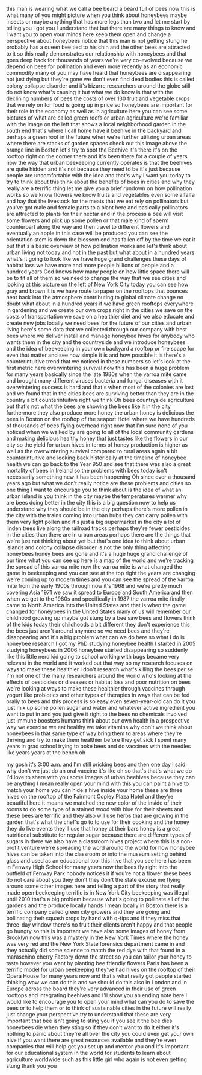 
this man is wearing what we call a bee
beard a beard full of bees now this is
what many of you might picture when you
think about honeybees
maybe insects or maybe anything that has
more legs than two and let me start by
telling you I got you
I understand that but there are many
things to know and I want you to open
your minds here keep them open and
change a perspective about honeybees
notice that this man is not getting
stung he probably has a queen bee tied
to his chin and the other bees are
attracted to it so this really
demonstrates our relationship with
honeybees and that goes deep back for
thousands of years we&#39;re very co-evolved
because we depend on bees for
pollination and even more recently as an
economic commodity many of you may have
heard that honeybees are disappearing
not just dying but they&#39;re gone we don&#39;t
even find dead bodies this is called
colony collapse disorder and it&#39;s
bizarre researchers around the globe
still do not know what&#39;s causing it but
what we do know is that with the
declining numbers of bees the costs of
over 130 fruit and vegetable crops that
we rely on for food is going up in price
so honeybees are important for their
role in the economy as well as in
agriculture here you can see some
pictures of what are called green roofs
or urban agriculture we&#39;re familiar with
the image on the left that shows a local
neighborhood garden in the south end
that&#39;s where I call home have it beehive
in the backyard and perhaps a green roof
in the future when we&#39;re further
utilizing urban areas where there are
stacks of garden spaces check out this
image above the orange line in Boston
let&#39;s try to spot the Beehive it&#39;s there
it&#39;s on the rooftop right on the corner
there and it&#39;s been there for a couple
of years now the way that urban
beekeeping currently operates is that
the beehives are quite hidden and it&#39;s
not because they need to
be it&#39;s just because people are
uncomfortable with the idea and that&#39;s
why I want you today to try to think
about this think about the benefits of
bees in cities and why they really are a
terrific thing let me give you a brief
rundown on how pollination works so we
know flowers we know fruits and
vegetables even some alfalfa and hay
that the livestock for the meats that we
eat rely on pollinators but you&#39;ve got
male and female parts to a plant here
and basically pollinators are attracted
to plants for their nectar and in the
process a bee will visit some flowers
and pick up some pollen or that male
kind of sperm counterpart along the way
and then travel to different flowers and
eventually an apple in this case will be
produced you can see the orientation
stem is down the blossom end has fallen
off by the time we eat it but that&#39;s a
basic overview of how pollination works
and let&#39;s think about urban living not
today and not in the past but what about
in a hundred years what&#39;s it going to
look like
we have huge grand challenges these days
of habitat loss we have more and more
people billions of people and a hundred
years God knows how many people on how
little space there will be to fit all of
them so we need to change the way that
we see cities and looking at this
picture on the left of New York City
today you can see how gray and brown it
is we have route tarpaper on the
rooftops that bounces heat back into the
atmosphere contributing to global
climate change no doubt what about in a
hundred years if we have green rooftops
everywhere in gardening and we create
our own crops right in the cities we
save on the costs of transportation we
save on a healthier diet and we also
educate and create new jobs locally we
need bees for the future of our cities
and urban living here&#39;s some data that
we collected through our company with
best bees where we deliver install and
manage honeybee hives for anybody who
wants them in the city and the
countryside and we introduce honeybees
and the idea of beekeeping in your own
backyard a rooftop or fire scape for
even that matter and see how simple it
is and how possible it is there&#39;s a
counterintuitive trend that we noticed
in these numbers
so let&#39;s look at the first metric here
overwintering survival now this has been
a huge problem for many years basically
since the late 1980s when the varroa
mite came and brought many different
viruses bacteria and fungal diseases
with it overwintering success is hard
and that&#39;s when most of the colonies are
lost and we found that in the cities
bees are surviving better than they are
in the country a bit counterintuitive
right we think Oh bees countryside
agriculture but that&#39;s not what the bees
are showing the bees like it in the city
furthermore they also produce more honey
the urban honey is delicious the bees in
Boston on the rooftop of the seaport
Hotel where we have hundreds of
thousands of bees flying overhead right
now that I&#39;m sure none of you noticed
when we walked by are going to all of
the local community gardens and making
delicious healthy honey that just tastes
like the flowers in our city so the
yield for urban hives in terms of honey
production is higher as well as the
overwintering survival compared to rural
areas again a bit counterintuitive and
looking back historically at the
timeline of honeybee health we can go
back to the Year 950 and see that there
was also a great mortality of bees in
Ireland so the problems with bees today
isn&#39;t necessarily something new it has
been happening Oh since over a thousand
years ago
but what we don&#39;t really notice are
these problems and cities so one thing I
want to encourage you to think about is
the idea of what an urban island is you
think in the city maybe the temperatures
warmer
why are bees doing better in the city
this is a big question now to help us
understand why they should be in the
city perhaps there&#39;s more pollen in the
city with the trains coming into urban
hubs they can carry pollen with them
very light pollen and it&#39;s just a big
supermarket in the city a lot of linden
trees live along the railroad tracks
perhaps they&#39;re fewer pesticides in the
cities than there are in urban areas
perhaps there are the things that we&#39;re
just not thinking about yet but that&#39;s
one idea to think about urban islands
and colony collapse disorder is not the
only thing affecting honeybees honey
bees are gone
and it&#39;s a huge huge grand challenge of
our time what you can see up here is a
map of the world and we&#39;re tracking the
spread of this varroa mite now the
varroa mite is what changed the game in
beekeeping and you can see at the top
right the years are changing we&#39;re
coming up to modern times and you can
see the spread of the varroa mite from
the early 1900s
through now it&#39;s 1968 and we&#39;re pretty
much covering Asia 1971 we saw it spread
to Europe and South America and then
when we get to the 1980s and
specifically in 1987 the varroa mite
finally came to North America into the
United States and that is when the game
changed for honeybees in the United
States many of us will remember our
childhood growing up maybe got stung by
a bee saw bees and flowers think of the
kids today their childhoods a bit
different they don&#39;t experience this the
bees just aren&#39;t around anymore so we
need bees and they&#39;re disappearing and
it&#39;s a big problem what can we do here
so what I do is honeybee research I got
my PhD studying honeybee health
I started in 2005 studying honeybees in
2006 honeybee started disappearing so
suddenly like this little nerd kid going
to school working with bugs became very
relevant in the world and it worked out
that way so my research focuses on ways
to make these healthier
I don&#39;t research what&#39;s killing the bees
per se I&#39;m not one of the many
researchers around the world who&#39;s
looking at the effects of pesticides or
diseases or habitat loss and poor
nutrition on bees we&#39;re looking at ways
to make these healthier through vaccines
through yogurt like probiotics and other
types of therapies in ways that can be
fed orally to bees and this process is
so easy even seven-year-old can do it
you just mix up some pollen sugar and
water and whatever active ingredient you
want to put in and you just give it
right to the bees no chemicals involved
just immune boosters humans think about
our own health in a prospective way we
exercise we eat healthy we take vitamins
why don&#39;t we think about honeybees in
that same type of way bring them to
areas where they&#39;re thriving and try to
make them healthier before they get sick
I spent many years in grad school trying
to poke bees and do vaccines with the
needles like years years at the bench oh

my gosh it&#39;s 3:00 a.m. and I&#39;m still
pricking bees and then one day I said
why don&#39;t we just do an oral vaccine
it&#39;s like oh so that&#39;s that&#39;s what we do
I&#39;d love to share with you some images
of urban beehives because they can be
anything I mean really open your mind
with this you can paint a hive to match
your home you can hide a hive inside
your home these are three hives on the
rooftop of the Fairmont Copley Plaza
Hotel and they&#39;re beautiful here it
means we matched the new color of the
inside of their rooms to do some type of
a stained wood with blue for their
sheets and these bees are terrific and
they also will use herbs that are
growing in the garden that&#39;s what the
chef&#39;s go to to use for their cooking
and the honey they do live events
they&#39;ll use that honey at their bars
honey is a great nutritional substitute
for regular sugar because there are
different types of sugars in there we
also have a classroom hives project
where this is a non-profit venture we&#39;re
spreading the word around the world for
how honeybee hives can be taken into the
classroom or into the museum setting
behind glass and used as an educational
tool this hive that you see here has
been in Fenway High School for many
years now the bees fly right into the
outfield of Fenway Park nobody notices
it if you&#39;re not a flower these bees do
not care about you they don&#39;t they don&#39;t
the state excuse me flying around some
other images here and telling a part of
the story that really made open
beekeeping terrific is in New York City
beekeeping was illegal until 2010 that&#39;s
a big problem
because what&#39;s going to pollinate all of
the gardens and the produce locally
hands I mean locally in Boston there is
a terrific company called green city
growers and they are going and
pollinating their squash crops by hand
with q-tips and if they miss that
three-day window there&#39;s no fruit their
clients aren&#39;t happy and that people go
hungry so this is important we have also
some images of honey from Brooklyn now
this was a mystery in the New York Times
where the honey was very red and the New
York State forensics department
came in and they actually did some
science to match the red dye with that
found in a maraschino cherry Factory
down the street so you can tailor your
honey to taste however you want by
planting bee friendly flowers Paris has
been a terrific model for urban
beekeeping they&#39;ve had hives on the
rooftop of their Opera House for many
years now and that&#39;s what really got
people started thinking wow we can do
this and we should do this also in
London and in Europe across the board
they&#39;re very advanced in their use of
green rooftops and integrating beehives
and I&#39;ll show you an ending note here I
would like to encourage you to open your
mind what can you do to save the bees or
to help them or to think of sustainable
cities in the future will really just
change your perspective try to
understand that these are very important
that bee isn&#39;t going to sting you if you
see it the bee dies honeybees die when
they sting so if they don&#39;t want to do
it either it&#39;s nothing to panic about
they&#39;re all over the city you could even
get your own hive if you want there are
great resources available and they&#39;re
even companies that will help get you
set up and mentor you and it&#39;s important
for our educational system in the world
for students to learn about agriculture
worldwide such as this little girl who
again is not even getting stung thank
you
you
